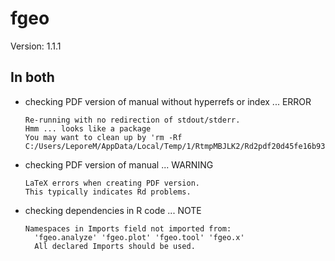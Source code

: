 # fgeo

Version: 1.1.1

## In both

*   checking PDF version of manual without hyperrefs or index ... ERROR
    ```
    Re-running with no redirection of stdout/stderr.
    Hmm ... looks like a package
    You may want to clean up by 'rm -Rf C:/Users/LeporeM/AppData/Local/Temp/1/RtmpMBJLK2/Rd2pdf20d45fe16b93'
    ```

*   checking PDF version of manual ... WARNING
    ```
    LaTeX errors when creating PDF version.
    This typically indicates Rd problems.
    ```

*   checking dependencies in R code ... NOTE
    ```
    Namespaces in Imports field not imported from:
      'fgeo.analyze' 'fgeo.plot' 'fgeo.tool' 'fgeo.x'
      All declared Imports should be used.
    ```

